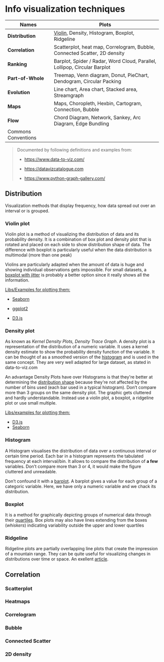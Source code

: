 # Info visualization techniques




| Names               | Plots                                                        |
| ------------------- | ------------------------------------------------------------ |
| **Distribution**    | [Violin](#violin), Density, Histogram, Boxplot, Ridgeline               |
| **Correlation**     | Scatterplot, heat map, Correlogram, Bubble, Connected Scatter, 2D density |
| **Ranking**         | Barplot, Spider / Radar, Word Cloud, Parallel, Lollipop, Circular Barplot |
| **Part-of-Whole**   | Treemap, Venn diagram, Donut, PieChart, Dendogram, Circular Packing |
| **Evolution**       | Line chart, Area chart, Stacked area, Streamgraph            |
| **Maps**            | Maps, Choropleth, Hexbin, Cartogram, Connection, Bubble      |
| **Flow**            | Chord Diagram, Network, Sankey, Arc Diagram, Edge Bundling   |
| Commons Conventions |                                                              |

> Documented by following definitions and examples from:
>
> - https://www.data-to-viz.com/
>
> - https://datavizcatalogue.com
>
> - https://www.python-graph-gallery.com/



## Distribution													

Visualization methods that display frequency, how data spread out over an interval or is grouped.

###  Violin plot

Violin plot is a method of visualizing the distribution of data and its probability density. It is a combination of box plot and density plot that is rotated and placed on each side to show distribution shape of data. The difference with boxplot is particularly useful when the data distribution is multimodal (more than one peak)

Violins are particularly adapted when the amount of data is huge and showing individual observations gets impossible. For small datasets, a [boxplot with jitter](http://www.data-to-viz.com/caveat/boxplot.html#boxplotjitter) is probably a better option since it really shows all the information.

<u>Libs/Examples for plotting them:</u> 

- [Seaborn](https://seaborn.pydata.org/generated/seaborn.violinplot.html)

- [ggplot2](http://www.r-graph-gallery.com/95-violin-plot-with-ggplot2)

- [D3.js](http://bl.ocks.org/z-m-k/5014368)

### Density plot

As known as *Kernel Density Plots, Density Trace Graph*. A density plot is a representation of the distribution of a numeric variable. It uses a kernel density estimate to show the probability density function of the variable. It can be thought of as a smoothed version of the [histogram](https://www.data-to-viz.com/graph/histogram.html) and is used in the same concept. They are very well adapted for large dataset, as stated in data-to-viz.com

An advantage Density Plots have over Histograms is that they're better at determining the [distribution shape](https://en.wikipedia.org/wiki/Shape_of_the_distribution) because they're not affected by the number of bins used (each bar used in a typical histogram). Don’t compare more than 3 groups on the same density plot. The graphic gets cluttered and hardly understandable. Instead use a violin plot, a boxplot, a ridgeline plot or use small multiple.

<u>Libs/examples for plotting them:</u>

- [D3.js](https://www.d3-graph-gallery.com/histogram.html)
- [Seaborn](https://www.python-graph-gallery.com/density-plot/)



### Histogram

A Histogram visualises the distribution of data over a continuous interval or certain time period. Each bar in a histogram represents the tabulated frequency at each interval/bin. It allows to compare the distribution of **a few** variables. Don’t compare more than 3 or 4, it would make the figure cluttered and unreadable.

Don’t confound it with a [barplot](https://www.data-to-viz.com/graph/histogram.html). A barplot gives a value for each group of a categoric variable. Here, we have only a numeric variable and we chack its distribution.

### Boxplot

It is a method for graphically depicting groups of numerical data through their [quartiles](https://en.wikipedia.org/wiki/Quartile). Box plots may also have lines extending from the boxes (*whiskers*) indicating variability outside the upper and lower quartiles

### Ridgeline

Ridgeline plots are partially overlapping line plots that create the impression of a mountain range. They can be quite useful for visualizing changes in distributions over time or space. An exellent [article](https://cran.r-project.org/web/packages/ggridges/vignettes/introduction.html#:~:text=Ridgeline%20plots%20are%20partially%20overlapping,distributions%20over%20time%20or%20space.).

## Correlation

### Scatterplot

### Heatmaps

### Correlogram

### Bubble

### Connected Scatter

### 2D density

